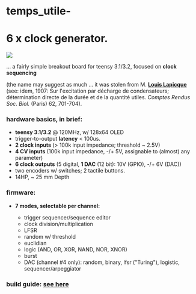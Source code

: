 temps_utile-
============

# 6 x clock generator.

![](https://c1.staticflickr.com/1/628/20400765240_149a3ea220_b.jpg)

... a fairly simple breakout board for teensy 3.1/3.2, focused on **clock sequencing** 

(the name may suggest as much ... it was stolen from M. **[Louis Lapicque](https://en.wikipedia.org/wiki/Louis_Lapicque)** (see: idem, 1907: Sur l'excitation par décharge de condensateurs; détermination directe de la durée et de la quantité utiles. _Comptes Rendus Soc. Biol._ (Paris) 62, 701-704).


### hardware basics, in brief:

- **teensy 3.1/3.2** @ 120MHz, w/ 128x64 OLED
- trigger-to-output **latency** < 100us.
- **2 clock inputs** (> 100k input impedance; threshold ~ 2.5V)
- **4 CV inputs** (100k input impedance, -/+ 5V, assignable to (almost) any parameter)
- **6 clock outputs** (5 digital, **1 DAC** (12 bit): 10V (GPIO), -/+ 6V (DAC))
- two encoders w/ switches; 2 tactile buttons.
- 14HP, ~ 25 mm Depth

### firmware: 

- **7 modes, selectable per channel:** 

  - trigger sequencer/sequence editor
  - clock division/multiplication
  - LFSR
  - random w/ threshold
  - euclidian
  - logic (AND, OR, XOR, NAND, NOR, XNOR)
  - burst
  - DAC (channel #4 only): random, binary, lfsr ("Turing"), logistic, sequencer/arpeggiator


### build guide: [see here](https://github.com/mxmxmx/temps_utile-/wiki/build-it)


